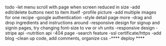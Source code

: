 todo
-let menu scroll with page when screen reduced in size
-add edit/delete buttons next to item itself
-profile picture
-add multiple images for one recipe
-google authentication
-style detail page more
-drag and drop ingredients and instructions around
-responsive design for signup and signin pages, try changing font-size to vw or vh units
-responsive design
-stripe api
-nutrition api
-404 page
-search feature
-ssl certificate/https
-add blog
-clean up code, add comments, organize css
-**** deploy ****
